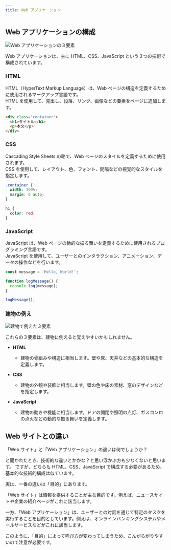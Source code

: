```yaml
---
title: Web アプリケーション
---
```


## Web アプリケーションの構成

![Web アプリケーションの３要素](https://github.com/itnav/zenn-gura/blob/main/books/nagoya-ai-event-2024-07_b-course/images/2_web-app/three-elements.jpg?raw=true)

Web アプリケーションは、主に HTML、CSS、JavaScript という３つの技術で構成されています。

### HTML

HTML（HyperText Markup Language）は、Web ページの構造を定義するために使用されるマークアップ言語です。\
HTML を使用して、見出し、段落、リンク、画像などの要素をページに追加します。

```html
<div class="container">
  <h1>タイトル</h1>
  <p>本文</p>
</div>
```

### CSS

Cascading Style Sheets の略で、Web ページのスタイルを定義するために使用されます。\
CSS を使用して、レイアウト、色、フォント、間隔などの視覚的なスタイルを指定します。

```css
.container {
  width: 100%;
  margin: 0 auto;
}

h1 {
  color: red;
}
```

### JavaScript

JavaScript は、Web ページの動的な振る舞いを定義するために使用されるプログラミング言語です。\
JavaScript を使用して、ユーザーとのインタラクション、アニメーション、データの操作などを行います。

```javascript
const message = 'Hello, World!';

function logMessage() {
  console.log(message);
}

logMessage();
```

### 建物の例え

![建物で例えた３要素](https://github.com/itnav/zenn-gura/blob/main/books/nagoya-ai-event-2024-07_b-course/images/2_web-app/three-building-elements.jpg?raw=true)

これらの３要素は、建物に例えると覚えやすいかもしれません。

- **HTML**

  - 建物の骨組みや構造に相当します。壁や床、天井などの基本的な構造を定義します。

- **CSS**

  - 建物の外観や装飾に相当します。壁の色や床の素材、窓のデザインなどを指定します。

- **JavaScript**

  - 建物の動きや機能に相当します。ドアの開閉や照明の点灯、ガスコンロの点火などの動的な振る舞いを定義します。

## Web サイトとの違い

「Web サイト」と「Web アプリケーション」の違いは何でしょうか？

と聞かれたとき、技術的な違いとかかな？と思い浮かぶ方も少なくないと思います。
ですが、どちらも HTML、CSS、JavaScript で構成する必要があるため、基本的な技術的構成は似ています。

実は、一番の違いは「目的」にあります。

「Web サイト」は情報を提供することが主な目的です。例えば、ニュースサイトや企業の紹介ページがこれに該当します。

一方、「Web アプリケーション」は、ユーザーとの対話を通じて特定のタスクを実行することを目的としています。例えば、オンラインバンキングシステムやメールサービスなどがこれに該当します。

このように、「目的」によって呼び方が変わってしまうため、こんがらがりやすいので注意が必要です。
